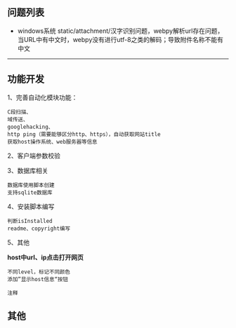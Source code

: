 
## 问题列表

* windows系统 static/attachment/汉字识别问题，webpy解析url存在问题，当URL中有中文时，webpy没有进行utf-8之类的解码；导致附件名称不能有中文


---

## 功能开发

1、完善自动化模块功能：

	C段扫描、
	域传送、
	googlehacking、
	http ping（需要能够区分http、https），自动获取网站title
	获取host操作系统、web服务器等信息

2、客户端参数校验

3、数据库相关

	数据库使用脚本创建
	支持sqlite数据库

4、安装脚本编写
	
	判断isInstalled
	readme、copyright编写

5、其他
	
**host中url、ip点击打开网页**

	不同level，标记不同颜色
	添加”显示host信息“按钮

	注释


## 其他

